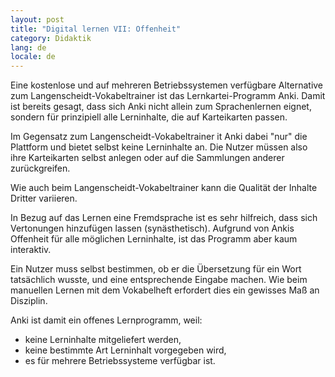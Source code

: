 ```yaml
---
layout: post
title: "Digital lernen VII: Offenheit"
category: Didaktik
lang: de
locale: de
---
```


Eine kostenlose und auf mehreren Betriebssystemen verfügbare Alternative zum Langenscheidt-Vokabeltrainer ist das Lernkartei-Programm Anki.
Damit ist bereits gesagt, dass sich Anki nicht allein zum Sprachenlernen eignet, sondern für prinzipiell alle Lerninhalte, die auf Karteikarten passen.

Im Gegensatz zum Langenscheidt-Vokabeltrainer it Anki dabei "nur" die Plattform und bietet selbst keine Lerninhalte an.
Die Nutzer müssen also ihre Karteikarten selbst anlegen oder auf die Sammlungen anderer zurückgreifen.

Wie auch beim Langenscheidt-Vokabeltrainer kann die Qualität der Inhalte Dritter variieren.

In Bezug auf das Lernen eine Fremdsprache ist es sehr hilfreich, dass sich Vertonungen hinzufügen lassen (synästhetisch).
Aufgrund von Ankis Offenheit für alle möglichen Lerninhalte, ist das Programm aber kaum interaktiv.

Ein Nutzer muss selbst bestimmen, ob er die Übersetzung für ein Wort tatsächlich wusste, und eine entsprechende Eingabe machen.
Wie beim manuellen Lernen mit dem Vokabelheft erfordert dies ein gewisses Maß an Disziplin.

Anki ist damit ein offenes Lernprogramm, weil:

- keine Lerninhalte mitgeliefert werden,
- keine bestimmte Art Lerninhalt vorgegeben wird,
- es für mehrere Betriebssysteme verfügbar ist.
